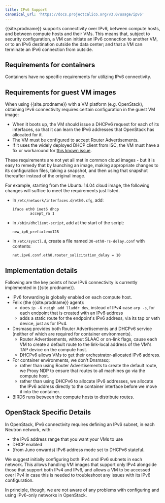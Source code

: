 ```yaml
---
title: IPv6 Support
canonical_url: 'https://docs.projectcalico.org/v3.0/usage/ipv6'
---
```


{{site.prodname}} supports connectivity over IPv6, between compute hosts, and
between compute hosts and their VMs. This means that, subject to
security configuration, a VM can initiate an IPv6 connection to another
VM, or to an IPv6 destination outside the data center; and that a VM can
terminate an IPv6 connection from outside.

## Requirements for containers

Containers have no specific requirements for utilizing IPv6
connectivity.

## Requirements for guest VM images

When using {{site.prodname}} with a VM platform (e.g. OpenStack), obtaining IPv6
connectivity requires certain configuration in the guest VM image:

-   When it boots up, the VM should issue a DHCPv6 request for each of
    its interfaces, so that it can learn the IPv6 addresses that
    OpenStack has allocated for it.
-   The VM must be configured to accept Router Advertisements.
-   If it uses the widely deployed DHCP client from ISC, the VM must
    have a fix or workaround for [this known
    issue](https://kb.isc.org/article/AA-01141/31/How-to-workaround-IPv6-prefix-length-issues-with-ISC-DHCP-clients.html).

These requirements are not yet all met in common cloud images - but it
is easy to remedy that by launching an image, making appropriate changes
to its configuration files, taking a snapshot, and then using that
snapshot thereafter instead of the original image.

For example, starting from the Ubuntu 14.04 cloud image, the following
changes will suffice to meet the requirements just listed.

-   In `/etc/network/interfaces.d/eth0.cfg`, add:

        iface eth0 inet6 dhcp
                accept_ra 1

-   In `/sbin/dhclient-script`, add at the start of the script:

        new_ip6_prefixlen=128

-   In `/etc/sysctl.d`, create a file named `30-eth0-rs-delay.conf` with
    contents:

        net.ipv6.conf.eth0.router_solicitation_delay = 10

## Implementation details

Following are the key points of how IPv6 connectivity is currently
implemented in {{site.prodname}}.

-   IPv6 forwarding is globally enabled on each compute host.
-   Felix (the {{site.prodname}} agent):
    -   does `ip -6 neigh add lladdr dev`, instead of IPv4 case
        `arp -s`, for each endpoint that is created with an IPv6 address
    -   adds a static route for the endpoint's IPv6 address, via its tap
        or veth device, just as for IPv4.
-   Dnsmasq provides both Router Advertisements and DHCPv6 service
    (neither of which are required for container environments).
    -   Router Advertisements, without SLAAC or on-link flags, cause
        each VM to create a default route to the link-local address of
        the VM's TAP device on the compute host.
    -   DHCPv6 allows VMs to get their orchestrator-allocated
        IPv6 address.
-   For container environments, we don't Dnsmasq:
    -   rather than using Router Advertisements to create the default
        route, we Proxy NDP to ensure that routes to all machines go via
        the compute host.
    -   rather than using DHCPv6 to allocate IPv6 addresses, we allocate
        the IPv6 address directly to the container interface before we
        move it into the container.
-   BIRD6 runs between the compute hosts to distribute routes.

OpenStack Specific Details
--------------------------

In OpenStack, IPv6 connectivity requires defining an IPv6 subnet, in
each Neutron network, with:

-   the IPv6 address range that you want your VMs to use
-   DHCP enabled
-   (from Juno onwards) IPv6 address mode set to DHCPv6 stateful.

We suggest initially configuring both IPv4 and IPv6 subnets in each
network. This allows handling VM images that support only IPv4 alongside
those that support both IPv4 and IPv6, and allows a VM to be accessed
over IPv4 in case this is needed to troubleshoot any issues with its
IPv6 configuration.

In principle, though, we are not aware of any problems with configuring
and using IPv6-only networks in OpenStack.
